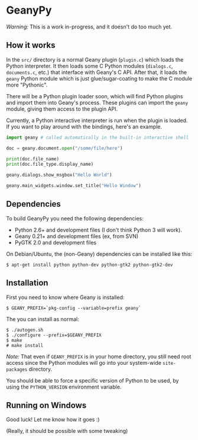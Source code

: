 GeanyPy
=======

*Warning:* This is a work in-progress, and it doesn't do too much yet.

How it works
------------

In the `src/` directory is a normal Geany plugin (`plugin.c`) which loads the
Python interpreter.  It then loads some C Python modules (`dialogs.c`,
`documents.c`, etc.) that interface with Geany's C API.  After that, it loads
the `geany` Python module which is just glue/sugar-coating to make the C
module more "Pythonic".

There will be a Python plugin loader soon, which will find Python plugins and
import them into Geany's process.  These plugins can import the `geany` module,
giving them access to the plugin API.

Currently, a Python interactive interpreter is run when the plugin is loaded.
If you want to play around with the bindings, here's an example.


```python
import geany # called automatically in the built-in interactive shell

doc = geany.document.open("/some/file/here")

print(doc.file_name)
print(doc.file_type.display_name)

geany.dialogs.show_msgbox("Hello World")

geany.main_widgets.window.set_title("Hello Window")

```

Dependencies
------------

To build GeanyPy you need the following dependencies:

* Python 2.6+ and development files (I don't think Python 3 will work).
* Geany 0.21+ and development files (ex, from SVN)
* PyGTK 2.0 and development files

On Debian/Ubuntu, the (non-Geany) dependencies can be installed like this:

    $ apt-get install python python-dev python-gtk2 python-gtk2-dev

Installation
------------

First you need to know where Geany is installed:

    $ GEANY_PREFIX=`pkg-config --variable=prefix geany`

The you can install as normal:

    $ ./autogen.sh
    $ ./configure --prefix=$GEANY_PREFIX
    $ make
    # make install

*Note:* That even if `GEANY_PREFIX` is in your home directory, you still need
root access since the Python modules will go into your system-wide
`site-packages` directory.

You should be able to force a specific version of Python to be used, by using
the `PYTHON_VERSION` environment variable.

Running on Windows
------------------

Good luck!  Let me know how it goes :)

(Really, it should be possible with some tweaking)
